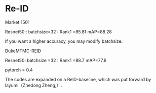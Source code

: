 # Re-ID

Market 1501

Resnet50 :          batchsize=32 :         Rank1 =95.81         mAP=88.28


If you want a higher accuracy, you may  modify batchsize.     
                 
                 
DukeMTMC-REID 

Resnet50:          batchsize =32 :        Rank1 =88.7          mAP=77.9    

pytorch = 0.4

The codes are expanded on a ReID-baseline, which was put forward by layumi（Zhedong Zheng,）.
